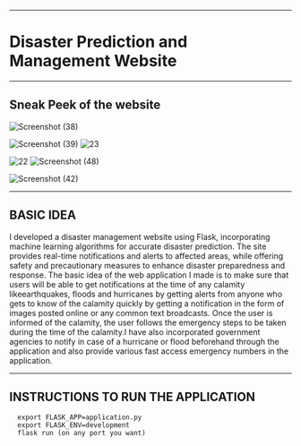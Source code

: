 -------------------------------------------------------------------------
# Disaster Prediction and Management Website 
-------------------------------------------------------------------------
Sneak Peek of the website 
-------------------------------------------------------------------------
![Screenshot (38)](https://github.com/user-attachments/assets/71607f98-8b29-47b3-adc3-46516306c5cc)

![Screenshot (39)](https://github.com/user-attachments/assets/80876136-bfd7-4acb-80a7-541a067642ec)
![23](https://github.com/user-attachments/assets/fbea0d43-92bf-4891-93ee-3537717c0d0c)

![22](https://github.com/user-attachments/assets/94012dcf-b080-4d85-944f-23571a2d9de8)
 ![Screenshot (48)](https://github.com/user-attachments/assets/304288f5-cf0d-4290-805e-65f7ad456284)

  ![Screenshot (42)](https://github.com/user-attachments/assets/17294558-0578-42b2-b115-9a6e15e78099)



-------------------------------------------------------------------------
BASIC IDEA
-------------------------------------------------------------------------

I developed a disaster management website using Flask, incorporating machine learning algorithms for accurate disaster prediction. The site provides real-time notifications and alerts to affected areas, while offering safety and precautionary measures to enhance disaster preparedness and response.
The basic idea of the web application I made is to make sure that users will be able to get notifications at the time of any calamity likeearthquakes, floods and hurricanes by getting alerts from anyone who gets
to know of the calamity quickly by getting a notification in the form of images posted online or any common text broadcasts.
Once the user is informed of the calamity, the user follows the emergency steps to be taken during the time of the calamity.I have also incorporated government agencies to notify in case of a hurricane or flood beforehand through the application and also provide various fast access emergency numbers in the application.


   
----------------------------------------------------------------------------------
INSTRUCTIONS TO RUN THE APPLICATION
-------------------------------------------------------------------------
      export FLASK_APP=application.py
      export FLASK_ENV=development
      flask run (on any port you want)
